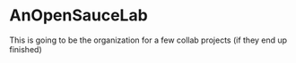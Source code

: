 # AnOpenSauceLab
This is going to be the organization for a few collab projects (if they end up finished)
